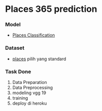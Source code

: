 # Places 365 prediction

### Model
* [Places Classification](https://drive.google.com/drive/folders/13kc13Nd89CQTEySTGZsezWZ2sn-P4LsQ?usp=sharing)
### Dataset
* [places](http://places2.csail.mit.edu/) pilih yang standard

### Task Done
1. Data Preparation
2. Data Preprocessing
3. modeling vgg 19
4. training
5. deploy di heroku

